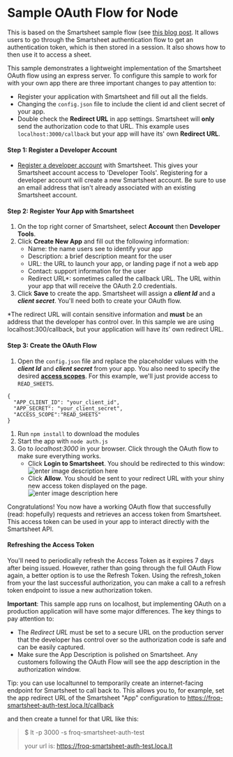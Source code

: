 # Sample OAuth Flow for Node
This is based on the Smartsheet sample flow (see [this blog post](https://developers.smartsheet.com/blog/creating-smartsheet-oauth-flow-in-node). It allows users to go through the Smartsheet authentication flow to get an authentication token, which is then stored in a session. It also shows how to then use it to access a sheet. 

This sample demonstrates a lightweight implementation of the Smartsheet OAuth flow using an express server. To configure this sample to work for with your own app there are three important changes to pay attention to:
- Register your application with Smartsheet and fill out all the fields. 
- Changing the `config.json` file to include the client id and client secret of your app.
- Double check the **Redirect URL** in app settings. Smartsheet will **only** send the authorization code to that URL. This example uses `localhost:3000/callback` but your app will have its' own **Redirect URL**. 

#### Step 1: Register a Developer Account
 - [Register a developer account](https://developers.smartsheet.com/register) with Smartsheet. This gives your Smartsheet account access to 'Developer Tools'. Registering for a developer account will create a new Smartsheet account. Be sure to use an email address that isn't already associated with an existing Smartsheet account.

#### Step 2: Register Your App with Smartsheet 

 1. On the top right corner of Smartsheet, select **Account** then **Developer Tools**. 
 2. Click **Create New App** and fill out the following information:
	- Name: the name users see to identify your app
	- Description: a brief description meant for the user
	- URL: the URL to launch your app, or landing page if not a web app
	- Contact: support information for the user
	- Redirect URL*: sometimes called the callback URL. The URL within your app that will receive the OAuth 2.0 credentials.
 3. Click **Save** to create the app. Smartsheet will assign a ***client Id*** and a ***client secret***. You'll need both to create your OAuth flow.

*The redirect URL will contain sensitive information and **must** be an address that the developer has control over. In this sample we are using localhost:300/callback, but your application will have its' own redirect URL. 
#### Step 3: Create the OAuth Flow
  
 1. Open the `config.json` file and replace the placeholder values with the ***client Id*** and ***client secret*** from your app. You also need to specify the desired [**access scopes**](https://smartsheet-platform.github.io/api-docs/#access-scopes).
For this example, we'll just provide access to `READ_SHEETS`.
```
{
  "APP_CLIENT_ID": "your_client_id",
  "APP_SECRET": "your_client_secret",
  "ACCESS_SCOPE":"READ_SHEETS"
}
```
 1. Run `npm install` to download the modules
 2. Start the app with `node auth.js`
 3. Go to *localhost:3000* in your browser. Click through the OAuth flow to make sure everything works.
	 - Click **Login to Smartsheet**. You should be redirected to this window:
	 ![enter image description here](https://lh3.googleusercontent.com/-A5IFP3Esa94/Wjmw5x5_MZI/AAAAAAAAAJs/vTXXwHhX3lIC3Ztu1zqKpTVmOyYWylzlgCLcBGAs/s0/Screen+Shot+2017-12-19+at+4.34.35+PM.png "SmartsheetAuthPermission")
	 - Click **Allow**. You should be sent to your redirect URL with your shiny new access token displayed on the page.
	 ![enter image description here](https://lh3.googleusercontent.com/Fi8d-Bd62BHhsOiBKdIvbAY2lzSFgDU7fIPOvv5FarUb_gzTo2lK21-y5HhSKYNxe3NI5e-11y76=s0 "ReturnedToken")

Congratulations! You now have a working OAuth flow that successfully (read: hopefully) requests and retrieves an access token from Smartsheet. This access token can be used in your app to interact directly with the Smartsheet API. 

#### Refreshing the Access Token
You'll need to periodically refresh the Access Token as it expires 7 days after being issued. However, rather than going through the full OAuth Flow again, a better option is to use the Refresh Token. Using the refresh_token from your the last successful authorization, you can make a call to a refresh token endpoint to issue a new authorization token.

**Important**: This sample app runs on localhost, but implementing OAuth on a production application will have some major differences. The key things to pay attention to:
- The *Redirect URL* must be set to a secure URL on the production server that the developer has control over so the authorization code is safe and can be easily captured.
- Make sure the App Description is polished on Smartsheet. Any customers following the OAuth Flow will see the app description in the authorization window.

Tip: you can use localtunnel to temporarily create an internet-facing endpoint for Smartsheet to call back to. This allows you to, for example, set the app redirect URL of the Smartsheet "App" configuration to https://froq-smartsheet-auth-test.loca.lt/callback 

and then create a tunnel for that URL like this:
> $ lt -p 3000 -s froq-smartsheet-auth-test
> 
> your url is: https://froq-smartsheet-auth-test.loca.lt
